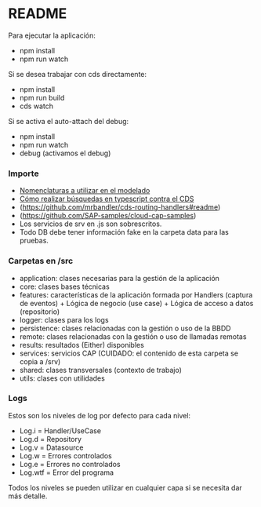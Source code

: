 # README

Para ejecutar la aplicación:

- npm install
- npm run watch

Si se desea trabajar con cds directamente:

- npm install
- npm run build
- cds watch

Si se activa el auto-attach del debug:

- npm install
- npm run watch
- debug (activamos el debug)

### Importe

- [Nomenclaturas a utilizar en el modelado](https://seidor.sharepoint.com/:p:/t/ShopFloorControlConsultingESP/EZ6gD5IkBi9Mq_6MiRr9iXsBRCBV5vNPUTpeWju7Yn02iQ?e=YZ8Tad)
- [Cómo realizar búsquedas en typescript contra el CDS](https://cap.cloud.sap/docs/cds/cqn)
- (https://github.com/mrbandler/cds-routing-handlers#readme)
- (https://github.com/SAP-samples/cloud-cap-samples)
- Los servicios de srv en .js son sobrescritos.
- Todo DB debe tener información fake en la carpeta data para las pruebas.

### Carpetas en /src

- application: clases necesarias para la gestión de la aplicación
- core: clases bases técnicas
- features: características de la aplicación formada por Handlers (captura de eventos) + Lógica de negocio (use case) + Lógica de acceso a datos (repositorio)
- logger: clases para los logs
- persistence: clases relacionadas con la gestión o uso de la BBDD
- remote: clases relacionadas con la gestión o uso de llamadas remotas
- results: resultados (Either) disponibles
- services: servicios CAP (CUIDADO: el contenido de esta carpeta se copia a /srv)
- shared: clases transversales (contexto de trabajo)
- utils: clases con utilidades

### Logs

Estos son los niveles de log por defecto para cada nivel:

- Log.i = Handler/UseCase
- Log.d = Repository
- Log.v = Datasource
- Log.w = Errores controlados
- Log.e = Errores no controlados
- Log.wtf = Error del programa

Todos los niveles se pueden utilizar en cualquier capa si se necesita dar más detalle.
